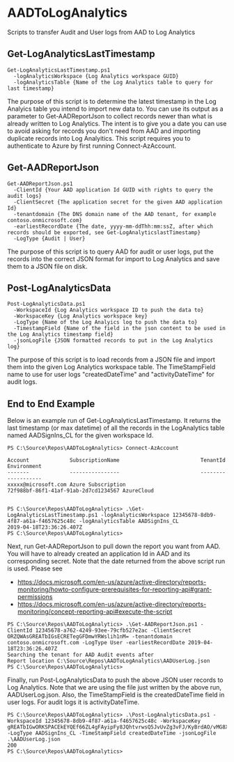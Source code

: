 # AADToLogAnalytics
Scripts to transfer Audit and User logs from AAD to Log Analytics

## Get-LogAnalyticsLastTimestamp
```
Get-LogAnalyticsLastTimestamp.ps1
  -logAnalyticsWorkspace {Log Analytics workspace GUID}
  -logAnalyticsTable {Name of the Log Analytics table to query for last timestamp}
```  
The purpose of this script is to determine the latest timestamp in the Log Analyics table you intend to import new data to. You can use its output as a parameter to Get-AADReportJson to collect records newer than what is already written to Log Analytics. The intent is to give you a date you can use to avoid asking for records you don't need from AAD and importing duplicate records into Log Analyitics. This script requires you to authenticate to Azure by first running Connect-AzAccount.

## Get-AADReportJson
```
Get-AADReportJson.ps1
  -ClientId {Your AAD application Id GUID with rights to query the audit logs}
  -ClientSecret {The application secret for the given AAD application Id}
  -tenantdomain {The DNS domain name of the AAD tenant, for example contoso.onmicrosoft.com}
  -earliestRecordDate {The date, yyyy-mm-ddThh:mm:ssZ, after which records should be exported, see Get-LogAnalyticslastTimestamp}
  -LogType {Audit | User}
```
The purpose of this script is to query AAD for audit or user logs, put the records into the correct JSON format for import to Log Analytics and save them to a JSON file on disk.

## Post-LogAnalyticsData
```
Post-LogAnalyticsData.ps1
  -WorkspaceId {Log Analytics workspace ID to push the data to}
  -WorkspaceKey {Log Analytics workspace key}
  -LogType {Name of the Log Analyics log to push the data to}
  -TimestampField {Name of the field in the json content to be used in the Log Analytics timestamp field}
  -jsonLogFile {JSON formatted records to put in the Log Analytics log}
```
The purpose of this script is to load records from a JSON file and import them into the given Log Analytics workspace table. The TimeStampField name to use for user logs "createdDateTime" and "activityDateTime" for audit logs.

## End to End Example
Below is an example run of Get-LogAnalyticsLastTimestamp. It returns the last timestamp (or max datetime) of all the records in the LogAnalytics table named AADSignIns_CL for the given workspace Id.
```
PS C:\Source\Repos\AADToLogAnalytics> Connect-AzAccount

Account             SubscriptionName                          TenantId                             Environment
-------             ----------------                          --------                             -----------
xxxxx@microsoft.com Azure Subscription                        72f988bf-86f1-41af-91ab-2d7cd1234567 AzureCloud


PS C:\Source\Repos\AADToLogAnalytics> .\Get-LogAnalyticsLastTimestamp.ps1 -logAnalyticsWorkspace 12345678-8db9-4f87-a61a-f4657625c48c -logAnalyticsTable AADSignIns_CL
2019-04-18T23:36:26.407Z
PS C:\Source\Repos\AADToLogAnalytics>
```

Next, run Get-AADReportJson to pull down the report you want from AAD. You will have to already created an application Id in AAD and its corresponding secret. Note that the date returned from the above script run is used.
Please see
 - https://docs.microsoft.com/en-us/azure/active-directory/reports-monitoring/howto-configure-prerequisites-for-reporting-api#grant-permissions
 - https://docs.microsoft.com/en-us/azure/active-directory/reports-monitoring/concept-reporting-api#execute-the-script

```
PS C:\Source\Repos\AADToLogAnalytics> .\Get-AADReportJson.ps1 -ClientId 12345678-a762-4249-93ee-79cfb527e2ac -ClientSecret ORZQWAsGREATbIGsECRETegGFDmwYRWslih1nM= -tenantdomain contoso.onmicrosoft.com -LogType User -earliestRecordDate 2019-04-18T23:36:26.407Z
Searching the tenant for AAD Audit events after
Report location C:\Source\Repos\AADToLogAnalytics\AADUserLog.json
PS C:\Source\Repos\AADToLogAnalytics>
```

Finally, run Post-LogAnalyticsData to push the above JSON user records to Log Analytics. Note that we are using the file just written by the above run, AADUserLog.json. Also, the TimeStampField is the createdDateTime field in user logs. For audit logs it is activityDateTime.
```
PS C:\Source\Repos\AADToLogAnalytics> .\Post-LogAnalyticsData.ps1 -WorkspaceId 12345678-8db9-4f87-a61a-f4657625c48c -WorkspaceKey gREATbIGwORKSPACEkEYQEf66ZL4gFAyipFy8JQhtvrwsQ5JvUvZg3vFJ/KyBrdAO/vMG8X6wtP3A== -LogType AADSignIns_CL -TimeStampField createdDateTime -jsonLogFile .\AADUserLog.json
200
PS C:\Source\Repos\AADToLogAnalytics>

